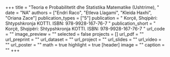 +++
title = "Teoria e Probabilitetit dhe Statistika Matematike (Ushtrime), "
date = "NA"
authors = ["Endri Raco", "Etleva Llagami", "Kleida Haxhi", "Oriana Zace"]
publication_types = ["5"]
publication = " Korçë, Shqipëri: Shtypshkronja KOTTI. ISBN: 978-9928-167-76-7 "
publication_short = " Korçë, Shqipëri: Shtypshkronja KOTTI. ISBN: 978-9928-167-76-7 "
url_code = ""
image_preview = ""
selected = false
projects = []
url_pdf = ""
url_preprint = ""
url_dataset = ""
url_project = ""
url_slides = ""
url_video = ""
url_poster = ""
math = true
highlight = true
[header]
image = ""
caption = ""
+++
